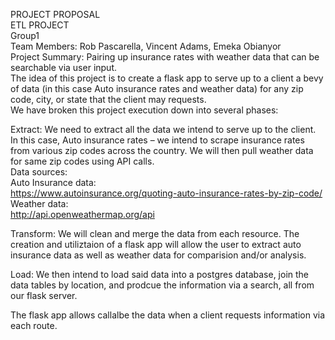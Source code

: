 PROJECT PROPOSAL <br>
ETL PROJECT <br>
Group1 <br>
Team Members: Rob Pascarella, Vincent Adams, Emeka Obianyor  <br>
Project Summary: Pairing up insurance rates with weather data that can be searchable via user input. <br>
The idea of this project is to create a flask app to serve up to a client a bevy of data (in this case Auto insurance rates and weather data) for any zip code, city, or state that the client may requests. <br>
We have broken this project execution down into several phases: <br>

Extract: We need to extract all the data we intend to serve up to the client. In this case, Auto insurance rates – we intend to scrape insurance rates from various zip codes across the country. We will then pull weather data for same zip codes using API calls. <br>
Data sources: <br>
Auto Insurance data: <br>
https://www.autoinsurance.org/quoting-auto-insurance-rates-by-zip-code/ <br>
Weather data: <br>
http://api.openweathermap.org/api <br>

Transform: We will clean and merge the data from each resource. The creation and utiliztaion of a flask app will allow the user to extract auto insurance data as well as weather data for comparision and/or analysis. <br>

Load: We then intend to load said data into a postgres database, join the data tables by location, and prodcue the information via a search, all from our flask server. <br>

The flask app allows callalbe the data when a client requests information via each route. <br>
